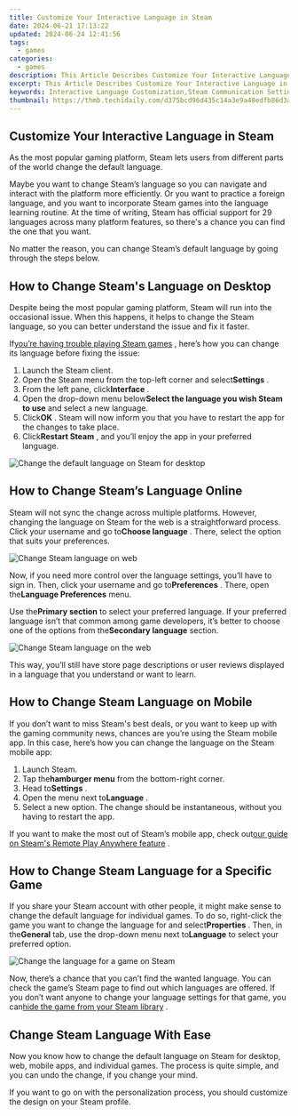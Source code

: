 ```yaml
---
title: Customize Your Interactive Language in Steam
date: 2024-06-21 17:13:22
updated: 2024-06-24 12:41:56
tags:
  - games
categories:
  - games
description: This Article Describes Customize Your Interactive Language in Steam
excerpt: This Article Describes Customize Your Interactive Language in Steam
keywords: Interactive Language Customization,Steam Communication Settings,Gamer Language Personalization,Steam Chat Customization,Customizable Gaming Language Options,Adaptive In-Game Communication in Steam,Steam Language Interaction Personalization
thumbnail: https://thmb.techidaily.com/d375bcd96d435c14a3e9a48edfb86d3a2995018c383247bac69b40f31de6e4df.jpg
---
```


## Customize Your Interactive Language in Steam

 As the most popular gaming platform, Steam lets users from different parts of the world change the default language.

 Maybe you want to change Steam’s language so you can navigate and interact with the platform more efficiently. Or you want to practice a foreign language, and you want to incorporate Steam games into the language learning routine. At the time of writing, Steam has official support for 29 languages across many platform features, so there's a chance you can find the one that you want.

 No matter the reason, you can change Steam’s default language by going through the steps below.

## How to Change Steam's Language on Desktop

 Despite being the most popular gaming platform, Steam will run into the occasional issue. When this happens, it helps to change the Steam language, so you can better understand the issue and fix it faster.

 If[you’re having trouble playing Steam games](https://www.makeuseof.com/troubleshoot-windows-steam-games-not-playing/) , here’s how you can change its language before fixing the issue:

1. Launch the Steam client.
2. Open the Steam menu from the top-left corner and select**Settings** .
3. From the left pane, click**Interface** .
4. Open the drop-down menu below**Select the language you wish Steam to use** and select a new language.
5. Click**OK** . Steam will now inform you that you have to restart the app for the changes to take place.
6. Click**Restart Steam** , and you’ll enjoy the app in your preferred language.

![Change the default language on Steam for desktop](https://static1.makeuseofimages.com/wordpress/wp-content/uploads/2023/07/steam-app-language-1.jpg)

## How to Change Steam’s Language Online

 Steam will not sync the change across multiple platforms. However, changing the language on Steam for the web is a straightforward process. Click your username and go to**Choose language** . There, select the option that suits your preferences.

![Change Steam language on web](https://static1.makeuseofimages.com/wordpress/wp-content/uploads/2023/07/steam-web-language-1.jpg)

 Now, if you need more control over the language settings, you’ll have to sign in. Then, click your username and go to**Preferences** . There, open the**Language Preferences** menu.

 Use the**Primary section** to select your preferred language. If your preferred language isn’t that common among game developers, it’s better to choose one of the options from the**Secondary language** section.

![Change Steam language on the web](https://static1.makeuseofimages.com/wordpress/wp-content/uploads/2023/07/steam-web-language-2.jpg)

 This way, you’ll still have store page descriptions or user reviews displayed in a language that you understand or want to learn.

## How to Change Steam Language on Mobile

 If you don’t want to miss Steam's best deals, or you want to keep up with the gaming community news, chances are you’re using the Steam mobile app. In this case, here’s how you can change the language on the Steam mobile app:

1. Launch Steam.
2. Tap the**hamburger menu** from the bottom-right corner.
3. Head to**Settings** .
4. Open the menu next to**Language** .
5. Select a new option. The change should be instantaneous, without you having to restart the app.

 If you want to make the most out of Steam’s mobile app, check out[our guide on Steam's Remote Play Anywhere feature](https://www.makeuseof.com/how-to-use-steam-remote-play-anywhere/) .

## How to Change Steam Language for a Specific Game

 If you share your Steam account with other people, it might make sense to change the default language for individual games. To do so, right-click the game you want to change the language for and select**Properties** . Then, in the**General** tab, use the drop-down menu next to**Language** to select your preferred option.

![Change the language for a game on Steam](https://static1.makeuseofimages.com/wordpress/wp-content/uploads/2023/07/steam-language-game-1.jpg)

 Now, there’s a chance that you can’t find the wanted language. You can check the game’s Steam page to find out which languages are offered. If you don’t want anyone to change your language settings for that game, you can[hide the game from your Steam library](https://www.makeuseof.com/how-to-hide-steam-activity/) .

## Change Steam Language With Ease

 Now you know how to change the default language on Steam for desktop, web, mobile apps, and individual games. The process is quite simple, and you can undo the change, if you change your mind.

 If you want to go on with the personalization process, you should customize the design on your Steam profile.


<ins class="adsbygoogle"
     style="display:block"
     data-ad-format="autorelaxed"
     data-ad-client="ca-pub-7571918770474297"
     data-ad-slot="1223367746"></ins>



<ins class="adsbygoogle"
     style="display:block"
     data-ad-client="ca-pub-7571918770474297"
     data-ad-slot="8358498916"
     data-ad-format="auto"
     data-full-width-responsive="true"></ins>
